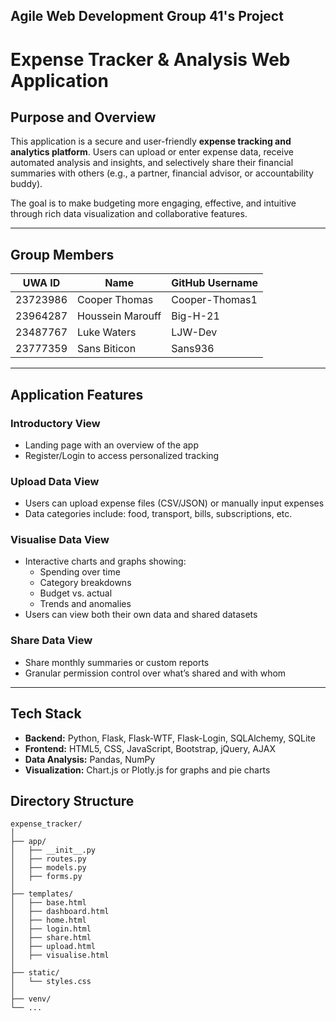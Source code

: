 ## Agile Web Development Group 41's Project

# Expense Tracker & Analysis Web Application

## Purpose and Overview

This application is a secure and user-friendly **expense tracking and analytics platform**. Users can upload or enter expense data, receive automated analysis and insights, and selectively share their financial summaries with others (e.g., a partner, financial advisor, or accountability buddy).

The goal is to make budgeting more engaging, effective, and intuitive through rich data visualization and collaborative features.

---

## Group Members

| UWA ID     | Name              | GitHub Username    |
|------------|-------------------|--------------------|
| 23723986   | Cooper Thomas     | Cooper-Thomas1     |
| 23964287   | Houssein Marouff  | Big-H-21           |
| 23487767   | Luke Waters       | LJW-Dev            |
| 23777359   | Sans Biticon      | Sans936            |

---

## Application Features

### Introductory View
- Landing page with an overview of the app
- Register/Login to access personalized tracking

### Upload Data View
- Users can upload expense files (CSV/JSON) or manually input expenses
- Data categories include: food, transport, bills, subscriptions, etc.

### Visualise Data View
- Interactive charts and graphs showing:
  - Spending over time
  - Category breakdowns
  - Budget vs. actual
  - Trends and anomalies
- Users can view both their own data and shared datasets

### Share Data View
- Share monthly summaries or custom reports
- Granular permission control over what’s shared and with whom

---

## Tech Stack

- **Backend:** Python, Flask, Flask-WTF, Flask-Login, SQLAlchemy, SQLite
- **Frontend:** HTML5, CSS, JavaScript, Bootstrap, jQuery, AJAX
- **Data Analysis:** Pandas, NumPy
- **Visualization:** Chart.js or Plotly.js for graphs and pie charts

## Directory Structure
```
expense_tracker/
│
├── app/
│   ├── __init__.py
│   ├── routes.py
│   ├── models.py
│   ├── forms.py
│
├── templates/
│   ├── base.html
│   ├── dashboard.html
│   ├── home.html
│   ├── login.html
│   ├── share.html
│   ├── upload.html
│   ├── visualise.html
│
├── static/
│   └── styles.css
│
├── venv/
└── ...
```

